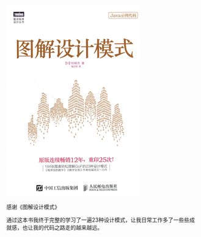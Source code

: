 
![图解设计模式](image/index/1696228571391.png)

感谢《图解设计模式》

通过这本书我终于完整的学习了一遍23种设计模式，让我日常工作多了一些些成就感，也让我的代码之路走的越来越远。
